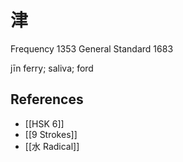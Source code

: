 # 津
Frequency 1353
General Standard 1683

jīn
ferry; saliva; ford

## References
- [[HSK 6]]
- [[9 Strokes]]
- [[水 Radical]]